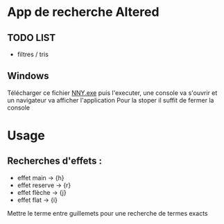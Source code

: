 # App de recherche Altered

## TODO LIST

- filtres / tris

## Windows

Télécharger ce fichier [NNY.exe](https://github.com/Graaheuk/NotNamedYet/raw/main/app/NNY.exe)
puis l'executer, une console va s'ouvrir et un navigateur va afficher l'application
Pour la stoper il suffit de fermer la console

# Usage

## Recherches d'effets :

- effet main -> {h}
- effet reserve -> {r}
- effet flèche -> {j}
- effet flat -> {i}

Mettre le terme entre guillemets pour une recherche de termes exacts
